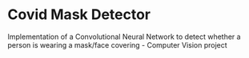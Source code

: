 # Covid Mask Detector

Implementation of a Convolutional Neural Network to detect whether a person is wearing a mask/face covering - Computer Vision project
